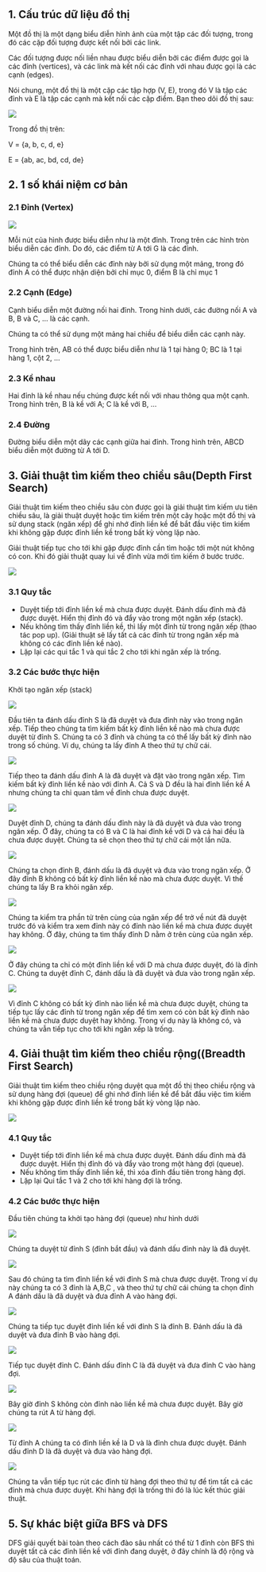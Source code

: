 ## 1. Cấu trúc dữ liệu đồ thị
Một đồ thị là một dạng biểu diễn hình ảnh của một tập các đối tượng, trong đó các cặp đối tượng được kết nối bởi các link.

Các đối tượng được nối liền nhau được biểu diễn bởi các điểm được gọi là các đỉnh (vertices), và các link mà kết nối các đỉnh với nhau được gọi là các cạnh (edges).
 
Nói chung, một đồ thị là một cặp các tập hợp (V, E), trong đó V là tập các đỉnh và E là tập các cạnh mà kết nối các cặp điểm. Bạn theo dõi đồ thị sau:

![](https://images.viblo.asia/40039023-8813-4a88-b5d7-b335c69b4b86.jpg)

Trong đồ thị trên:

V = {a, b, c, d, e}

E = {ab, ac, bd, cd, de}

## 2. 1 số khái niệm cơ bản
### 2.1 Đỉnh (Vertex)

![](https://images.viblo.asia/7f3d723a-d67a-4529-8b56-882ea7283cf2.jpg)

Mỗi nút của hình được biểu diễn như là một đỉnh. Trong trên các hình tròn biểu diễn các đỉnh. Do đó, các điểm từ A tới G là các đỉnh. 

Chúng ta có thể biểu diễn các đỉnh này bởi sử dụng một mảng, trong đó đỉnh A có thể được nhận diện bởi chỉ mục 0, điểm B là chỉ mục 1

### 2.2 Cạnh (Edge)

Cạnh biểu diễn một đường nối hai đỉnh. Trong hình dưới, các đường nối A và B, B và C, … là các cạnh. 

Chúng ta có thể sử dụng một mảng hai chiều để biểu diễn các cạnh này. 

Trong hình trên, AB có thể được biểu diễn như là 1 tại hàng 0; BC là 1 tại hàng 1, cột 2, …

### 2.3 Kề nhau

Hai đỉnh là kề nhau nếu chúng được kết nối với nhau thông qua một cạnh. Trong hình trên, B là kề với A; C là kề với B, …

### 2.4 Đường

Đường biểu diễn một dãy các cạnh giữa hai đỉnh. Trong hình trên, ABCD biểu diễn một đường từ A tới D.

## 3. Giải thuật tìm kiếm theo chiều sâu(Depth First Search)
Giải thuật tìm kiếm theo chiều sâu còn được gọi là giải thuật tìm kiếm ưu tiên chiều sâu, là giải thuật duyệt hoặc tìm kiếm trên một cây hoặc một đồ thị và sử dụng stack (ngăn xếp) để ghi nhớ đỉnh liền kề để bắt đầu việc tìm kiếm khi không gặp được đỉnh liền kề trong bất kỳ vòng lặp nào.

Giải thuật tiếp tục cho tới khi gặp được đỉnh cần tìm hoặc tới một nút không có con. Khi đó giải thuật quay lui về đỉnh vừa mới tìm kiếm ở bước trước.

![](https://images.viblo.asia/e8046133-c9cd-44b7-9307-0acb3e8de80a.jpg)

### 3.1 Quy tắc

* Duyệt tiếp tới đỉnh liền kề mà chưa được duyệt. Đánh dấu đỉnh mà đã được duyệt. Hiển thị đỉnh đó và đẩy vào trong một ngăn xếp (stack).
* Nếu không tìm thấy đỉnh liền kề, thì lấy một đỉnh từ trong ngăn xếp (thao tác pop up). (Giải thuật sẽ lấy tất cả các đỉnh từ trong ngăn xếp mà không có các đỉnh liền kề nào).
* Lặp lại các qui tắc 1 và qui tắc 2 cho tới khi ngăn xếp là trống.

### 3.2 Các bước thực hiện

Khởi tạo ngăn xếp (stack)

![](https://images.viblo.asia/e668348b-d79a-4900-8045-0833f135a657.jpg)

Đầu tiên ta đánh dấu đỉnh S là đã duyệt và đưa đỉnh này vào trong ngăn xếp. 
Tiếp theo chúng ta tìm kiếm bất kỳ đỉnh liền kề nào mà chưa được duyệt từ đỉnh S. 
Chúng ta có 3 đỉnh và chúng ta có thể lấy bất kỳ đỉnh nào trong số chúng. Ví dụ, chúng ta lấy đỉnh A theo thứ tự chữ cái.

![](https://images.viblo.asia/f7ed3858-e649-415c-9365-3cb4dd97a53f.jpg)

Tiếp theo ta đánh dấu đỉnh A là đã duyệt và đặt vào trong ngăn xếp. 
Tìm kiếm bất kỳ đỉnh liền kề nào với đỉnh A. 
Cả S và D đều là hai đỉnh liền kề A nhưng chúng ta chỉ quan tâm về đỉnh chưa được duyệt.

![](https://images.viblo.asia/0b6fa998-b474-4bab-8c42-cf79402ddc90.jpg)

Duyệt đỉnh D, chúng ta đánh dấu đỉnh này là đã duyệt và đưa vào trong ngăn xếp. 
Ở đây, chúng ta có B và C là hai đỉnh kề với D và cả hai đều là chưa được duyệt. 
Chúng ta sẽ chọn theo thứ tự chữ cái một lần nữa.

![](https://images.viblo.asia/5b739da7-bc4a-47f0-8a76-c81bfce63c70.jpg)

Chúng ta chọn đỉnh B, đánh dấu là đã duyệt và đưa vào trong ngăn xếp. 
Ở đây đỉnh B không có bất kỳ đỉnh liền kề nào mà chưa được duyệt. 
Vì thế chúng ta lấy B ra khỏi ngăn xếp.

![](https://images.viblo.asia/d498fa5d-bf0f-4644-a872-985d39ea0161.jpg)

Chúng ta kiểm tra phần tử trên cùng của ngăn xếp để trở về nút đã duyệt trước đó và kiểm tra xem đỉnh này có đỉnh nào liền kề mà chưa được duyệt hay không. 
Ở đây, chúng ta tìm thấy đỉnh D nằm ở trên cùng của ngăn xếp.

![](https://images.viblo.asia/c116dec5-e33c-4d86-8151-8e7c1763d1e3.jpg)

Ở đây chúng ta chỉ có một đỉnh liền kề với D mà chưa được duyệt, đó là đỉnh C. 
Chúng ta duyệt đỉnh C, đánh dấu là đã duyệt và đưa vào trong ngăn xếp.

![](https://images.viblo.asia/f4377f69-6860-4758-8131-6d409b5b292b.jpg)

Vì đỉnh C không có bất kỳ đỉnh nào liền kề mà chưa được duyệt, chúng ta tiếp tục lấy các đỉnh từ trong ngăn xếp để tìm xem có còn bất kỳ đỉnh nào liền kề mà chưa được duyệt hay không. 
Trong ví dụ này là không có, và chúng ta vẫn tiếp tục cho tới khi ngăn xếp là trống.

## 4. Giải thuật tìm kiếm theo chiều rộng((Breadth First Search)
Giải thuật tìm kiếm theo chiều rộng duyệt qua một đồ thị theo chiều rộng và sử dụng hàng đợi (queue) để ghi nhớ đỉnh liền kề để bắt đầu việc tìm kiếm khi không gặp được đỉnh liền kề trong bất kỳ vòng lặp nào.

![](https://images.viblo.asia/9d7549d2-d44b-4fe8-bea2-b882c23c3c92.jpg)

### 4.1 Quy tắc
* Duyệt tiếp tới đỉnh liền kề mà chưa được duyệt. Đánh dấu đỉnh mà đã được duyệt. Hiển thị đỉnh đó và đẩy vào trong một hàng đợi (queue).
* Nếu không tìm thấy đỉnh liền kề, thì xóa đỉnh đầu tiên trong hàng đợi.
* Lặp lại Qui tắc 1 và 2 cho tới khi hàng đợi là trống.

### 4.2 Các bước thực hiện

Đầu tiên chúng ta khởi tạo hàng đợi (queue) như hình dưới

![](https://images.viblo.asia/23ad115b-8516-4162-981e-043635be529a.jpg)

Chúng ta duyệt từ đỉnh S (đỉnh bắt đầu) và đánh dấu đỉnh này là đã duyệt.

![](https://images.viblo.asia/9684a8de-f67e-4efb-b585-61c40dee1a97.jpg)

Sau đó chúng ta tìm đỉnh liền kề với đỉnh S mà chưa được duyệt. 
Trong ví dụ này chúng ta có 3 đỉnh là A,B,C , và theo thứ tự chữ cái chúng ta chọn đỉnh A đánh dấu là đã duyệt và đưa đỉnh A vào hàng đợi.

![](https://images.viblo.asia/49a12c3d-ac66-4a76-8f51-15ef945a9c8f.jpg)

Chúng ta tiếp tục duyệt đỉnh liền kề với đỉnh S là đỉnh B. Đánh dấu là đã duyệt và đưa đỉnh B vào hàng đợi.

![](https://images.viblo.asia/2d46a939-7e3b-4be0-9b1a-2c3e1ce099c0.jpg)

Tiếp tục duyệt đỉnh C. Đánh dấu đỉnh C là đã duyệt và đưa đỉnh C vào hàng đợi.

![](https://images.viblo.asia/e1579841-c0e5-49b1-bc7e-3baf81d67224.jpg)

Bây giờ đỉnh S không còn đỉnh nào liền kề mà chưa được duyệt. Bây giờ chúng ta rút A từ hàng đợi.

![](https://images.viblo.asia/b9924a93-8de3-4bea-8f62-e6218a76f3af.jpg)

Từ đỉnh A chúng ta có đỉnh liền kề là D và là đỉnh chưa được duyệt. Đánh dấu đỉnh D là đã duyệt và đưa vào hàng đợi.

![](https://images.viblo.asia/bc3e7c62-a180-4c20-ab86-f4a048d23869.jpg)

Chúng ta vẫn tiếp tục rút các đỉnh từ hàng đợi theo thứ tự để tìm tất cả các đỉnh mà chưa được duyệt. Khi hàng đợi là trống thì đó là lúc kết thúc giải thuật.

## 5. Sự khác biệt giữa BFS và DFS
DFS giải quyết bài toàn theo cách đào sâu nhất có thể từ 1 đỉnh còn BFS thì duyệt tất cả các đỉnh liền kề với đỉnh đang duyệt, ở đây chính là độ rộng và độ sâu của thuật toán.